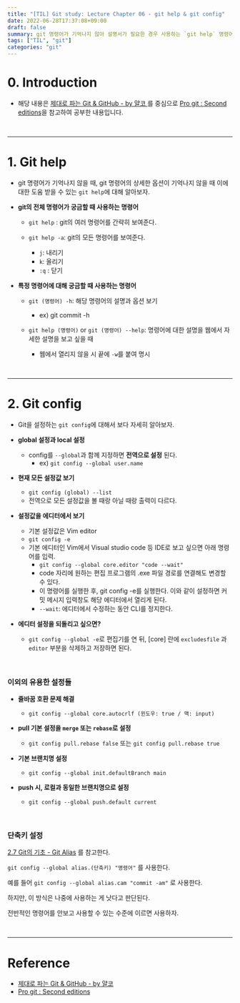 ```yaml
---
title: "[TIL] Git study: Lecture Chapter 06 - git help & git config"
date: 2022-06-28T17:37:08+09:00
draft: false
summary: git 명령어가 기억나지 않아 설명서가 필요한 경우 사용하는 `git help` 명령어와 `git config`를 사용한 git 설정에 대해 자세히 알아본다.
tags: ["TIL", "git"]
categories: "git"
---
```


# 0. Introduction

- 해당 내용은 [제대로 파는 Git & GitHub - by 얄코 ](https://www.inflearn.com/course/%EC%A0%9C%EB%8C%80%EB%A1%9C-%ED%8C%8C%EB%8A%94-%EA%B9%83/dashboard)를 중심으로 [Pro git : Second editions](https://book.naver.com/bookdb/book_detail.nhn?bid=7187291)을 참고하여 공부한 내용입니다.

<br>

---

# 1. Git help

- git 명령어가 기억나지 않을 때, git 명령어의 상세한 옵션이 기억나지 않을 때 이에 대한 도움 받을 수 있는 `git help`에 대해 알아보자.

- **git의 전체 명령어가 궁금할 때 사용하는 명령어**

  - `git help` : git의 여러 명령어를 간략히 보여준다.

  - `git help -a`: git의 모든 명령어를 보여준다.
    - `j`: 내리기
    - `k`: 올리기
    - `:q` : 닫기

- **특정 명령어에 대해 궁금할 때 사용하는 명령어**

  - `git (명령어) -h`: 해당 명령어의 설명과 옵션 보기

    - ex) git commit -h

  - `git help (명령어)` or `git (명령어) --help`: 명령어에 대한 설명을 웹에서 자세한 설명을 보고 싶을 때
    - 웹에서 열리지 않을 시 끝에 `-w`를 붙여 명시

<br>

---

# 2. Git config

- Git을 설정하는 `git config`에 대해서 보다 자세히 알아보자.

- **global 설정과 local 설정**

  - config를 `--global`과 함께 지정하면 **전역으로 설정** 된다.
    - ex) `git config --global user.name`

- **현재 모든 설정값 보기**

  - `git config (global) --list`
  - 전역으로 모든 설정값을 볼 때랑 아닐 때랑 출력이 다르다.

- **설정값을 에디터에서 보기**

  - 기본 설정값은 Vim editor
  - `git config -e`
  - 기본 에디터인 Vim에서 Visual studio code 등 IDE로 보고 싶으면 아래 명령어를 입력.
    - `git config --global core.editor "code --wait"`
    - code 자리에 원하는 편집 프로그램의 .exe 파일 경로를 연결해도 변경할 수 있다.
    - 이 명령어를 실행한 후, git config -e를 실행한다. 이와 같이 설정하면 커밋 메시지 입력창도 해당 에디터에서 열리게 된다.
    - `--wait`: 에디터에서 수정하는 동안 CLI를 정지한다.

- **에디터 설정을 되돌리고 싶으면?**
  - `git config --global -e`로 편집기를 연 뒤, [core] 란에 `excludesfile` 과 `editor` 부분을 삭제하고 저장하면 된다.

<br>

### 이외의 유용한 설정들

- **줄바꿈 호환 문제 해결**

  - `git config --global core.autocrlf (윈도우: true / 맥: input)`

- **pull 기본 설정을 `merge` 또는 `rebase`로 설정**

  - `git config pull.rebase false` 또는 `git config pull.rebase true`

- **기본 브랜치명 설정**

  - `git config --global init.defaultBranch main`

- **push 시, 로컬과 동일한 브랜치명으로 설정**

  - `git config --global push.default current`

<br>

### 단축키 설정

[2.7 Git의 기초 - Git Alias](https://git-scm.com/book/ko/v2/Git%EC%9D%98-%EA%B8%B0%EC%B4%88-Git-Alias) 를 참고한다.

`git config --global alias.(단축키) "명령어"` 를 사용한다.

예를 들어 `git config --global alias.cam "commit -am"` 로 사용한다.

하지만, 이 방식은 나중에 사용하는 게 낫다고 판단된다. 

전반적인 명령어를 안보고 사용할 수 있는 수준에 이르면 사용하자.

<br>

---

# Reference

- [제대로 파는 Git & GitHub - by 얄코](https://www.inflearn.com/course/%EC%A0%9C%EB%8C%80%EB%A1%9C-%ED%8C%8C%EB%8A%94-%EA%B9%83/dashboard)
- [Pro git : Second editions](https://book.naver.com/bookdb/book_detail.nhn?bid=7187291)
